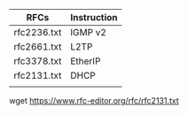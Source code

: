 |RFCs	|Instruction	|
|--|--|
|rfc2236.txt	|IGMP v2	|
|rfc2661.txt	|L2TP	|
|rfc3378.txt	|EtherIP	|
|rfc2131.txt	|DHCP	|
|||


wget https://www.rfc-editor.org/rfc/rfc2131.txt
